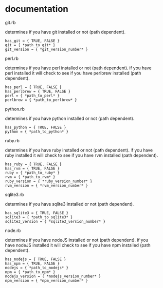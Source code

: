 # documentation


git.rb

determines if you have git installed or not (path dependent).

	has_git = { TRUE, FALSE }
	git = { *path_to_git* }
	git_version = { *git_version_number* }

perl.rb

determines if you have perl installed or not (path dependent).  if you have perl installed it will check to see if you have perlbrew installed (path dependent).

	has_perl = { TRUE, FALSE }
	has_perlbrew = { TRUE, FALSE }
	perl = { *path_to_perl* }
	perlbrew = { *path_to_perlbrew* }


python.rb

determines if you have python installed or not (path dependent).

	has_python = { TRUE, FALSE }
	python = { *path_to_python* }


ruby.rb

determines if you have ruby installed or not (path dependent).  if you have ruby installed it will check to see if you have rvm installed (path dependent).

	has_ruby = { TRUE, FALSE }
	has_rvm = { TRUE, FALSE }
	ruby = { *path_to_ruby* }
	rvm = { *path_to_rvm* }
	ruby_version = { *ruby_version_number* }
	rvm_version = { *rvm_version_number* }

sqlite3.rb

determines if you have sqlite3 installed or not (path dependent).

	has_sqlite3 = { TRUE, FALSE }
	sqlite3 = { *path_to_sqlite3* }
	sqlite3_version = { *sqlite3_version_number* }
	
node.rb

determines if you have nodeJS installed or not (path dependent).  if you have nodeJS installed it will check to see if you have npm installed (path dependent).

	has_nodejs = { TRUE, FALSE }
	has_npm = { TRUE, FALSE }
	nodejs = { *path_to_nodejs* }
	npm = { *path_to_npm* }
	nodejs_version = { *nodejs_version_number* }
	npm_version = { *npm_version_number* }